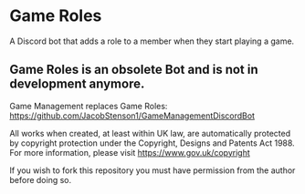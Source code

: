# Game Roles
A Discord bot that adds a role to a member when they start playing a game.

## Game Roles is an obsolete Bot and is not in development anymore.
Game Management replaces Game Roles: https://github.com/JacobStenson1/GameManagementDiscordBot

All works when created, at least within UK law, are automatically protected by copyright protection under the Copyright, Designs and Patents Act 1988. For more information, please visit https://www.gov.uk/copyright

If you wish to fork this repository you must have permission from the author before doing so.
